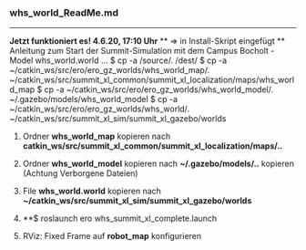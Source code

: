 ### whs_world_ReadMe.md
------------------------------------
**Jetzt funktioniert es! 4.6.20, 17:10 Uhr**
** => in Install-Skript eingefügt **
Anleitung zum Start der Summit-Simulation mit dem Campus Bocholt - Model whs_world.world
...
$ cp -a /source/. /dest/
$ cp -a ~/catkin_ws/src/ero/ero_gz_worlds/whs_world_map/.  ~/catkin_ws/src/summit_xl_common/summit_xl_localization/maps/whs_world_map
$ cp -a ~/catkin_ws/src/ero/ero_gz_worlds/whs_world_model/.  ~/.gazebo/models/whs_world_model
$ cp -a ~/catkin_ws/src/ero/ero_gz_worlds/whs_world/.  ~/catkin_ws/src/summit_xl_sim/summit_xl_gazebo/worlds

1. Ordner  __whs_world_map__  kopieren nach  __catkin_ws/src/summit_xl_common/summit_xl_localization/maps/..__ 

2. Ordner __whs_world_model__ kopieren nach __~/.gazebo/models/..__ kopieren (Achtung Verborgene Dateien)

3. File __whs_world.world__  kopieren nach __~/catkin_ws/src/summit_xl_sim/summit_xl_gazebo/worlds__

4. **$ roslaunch ero whs_summit_xl_complete.launch

5. RViz: Fixed Frame auf __robot_map__ konfigurieren




